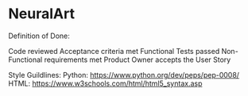 # NeuralArt

Definition of Done:

Code reviewed
Acceptance criteria met
Functional Tests passed
Non-Functional requirements met
Product Owner accepts the User Story


Style Guildlines:
Python: https://www.python.org/dev/peps/pep-0008/
HTML: https://www.w3schools.com/html/html5_syntax.asp
